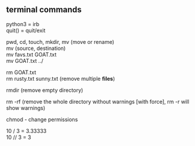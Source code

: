 ## terminal commands
python3 = irb      
quit() = quit/exit   

pwd, cd, touch, mkdir, mv (move or rename)   
mv (source, destination)   
mv favs.txt GOAT.txt   
mv GOAT.txt ../   
   
rm GOAT.txt   
rm rusty.txt sunny.txt (remove multiple **files**)   
   
rmdir (remove empty directory)   
   
rm -rf (remove the whole directory without warnings [with force], rm -r will show warnings)   

chmod - change permissions   
   
10 / 3 = 3.33333   
10 // 3 = 3
